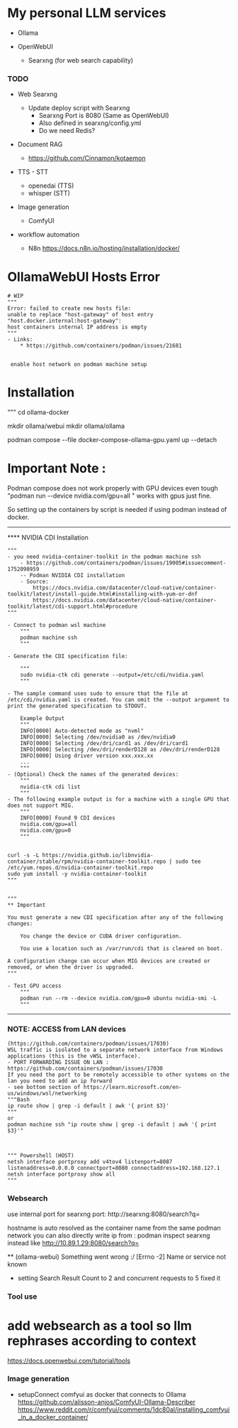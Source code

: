 # My personal LLM services
- Ollama

- OpenWebUI
	- Searxng (for web search capability)
### TODO
- Web Searxng
	- Update deploy script with Searxng
		- Searxng Port is 8080 (Same as OpenWebUI)
		- Also defined in searxng/config.yml
		- Do we need Redis?

- Document RAG 
	- https://github.com/Cinnamon/kotaemon
	

- TTS - STT
	- openedai (TTS)
	- whisper (STT)
	
- Image generation
	- ComfyUI

- workflow automation
	- N8n
		https://docs.n8n.io/hosting/installation/docker/
	

# OllamaWebUI Hosts Error
	# WIP
	"""
	Error: failed to create new hosts file: 
	unable to replace "host-gateway" of host entry "host.docker.internal:host-gateway": 
	host containers internal IP address is empty
	"""
	- Links:
		* https://github.com/containers/podman/issues/21681
		

     enable host network on podman machine setup

# Installation
"""
cd ollama-docker

mkdir ollama/webui
mkdir ollama/ollama

podman compose --file docker-compose-ollama-gpu.yaml up --detach

# Important Note : 

Podman compose does not work properly with GPU devices even tough 
"podman run --device nvidia.com/gpu=all " works with gpus just fine.

So setting up the containers by script is needed if using podman instead of docker.

---

**** NVIDIA CDI Installation

	"""
	- you need nvidia-container-toolkit in the podman machine ssh
		- https://github.com/containers/podman/issues/19005#issuecomment-1752098959
		-- Podman NVIDIA CDI installation
		- Source:
			https://docs.nvidia.com/datacenter/cloud-native/container-toolkit/latest/install-guide.html#installing-with-yum-or-dnf
			https://docs.nvidia.com/datacenter/cloud-native/container-toolkit/latest/cdi-support.html#procedure
	"""

	- Connect to podman wsl machine
		""" 
		podman machine ssh
		"""

	- Generate the CDI specification file:

		"""
		sudo nvidia-ctk cdi generate --output=/etc/cdi/nvidia.yaml
		"""

	- The sample command uses sudo to ensure that the file at /etc/cdi/nvidia.yaml is created. You can omit the --output argument to print the generated specification to STDOUT.

		Example Output
		"""
		INFO[0000] Auto-detected mode as "nvml"
		INFO[0000] Selecting /dev/nvidia0 as /dev/nvidia0
		INFO[0000] Selecting /dev/dri/card1 as /dev/dri/card1
		INFO[0000] Selecting /dev/dri/renderD128 as /dev/dri/renderD128
		INFO[0000] Using driver version xxx.xxx.xx
		...
		"""
	- (Optional) Check the names of the generated devices:
		"""
		nvidia-ctk cdi list
		"""
	- The following example output is for a machine with a single GPU that does not support MIG.
		"""
		INFO[0000] Found 9 CDI devices
		nvidia.com/gpu=all
		nvidia.com/gpu=0
		"""


	curl -s -L https://nvidia.github.io/libnvidia-container/stable/rpm/nvidia-container-toolkit.repo | sudo tee /etc/yum.repos.d/nvidia-container-toolkit.repo
	sudo yum install -y nvidia-container-toolkit
	"""
	
	
	"""
	** Important

	You must generate a new CDI specification after any of the following changes:

		You change the device or CUDA driver configuration.

		You use a location such as /var/run/cdi that is cleared on boot.

	A configuration change can occur when MIG devices are created or removed, or when the driver is upgraded.
	"""
	
	- Test GPU access
		"""
		podman run --rm --device nvidia.com/gpu=0 ubuntu nvidia-smi -L
		"""
---


### NOTE: ACCESS from LAN devices
	(https://github.com/containers/podman/issues/17030)
	WSL traffic is isolated to a separate network interface from Windows applications (this is the vWSL interface).
	- PORT FORWARDİNG ISSUE ON LAN : https://github.com/containers/podman/issues/17030
	If you need the port to be remotely accessible to other systems on the lan you need to add an ip forward 
	- see bottom section of https://learn.microsoft.com/en-us/windows/wsl/networking
  	"""Bash
	ip route show | grep -i default | awk '{ print $3}'
	"""
	or 
	podman machine ssh "ip route show | grep -i default | awk '{ print $3}'"



	""" Powershell (HOST)
	netsh interface portproxy add v4tov4 listenport=8087 listenaddress=0.0.0.0 connectport=8080 connectaddress=192.168.127.1
	netsh interface portproxy show all
	"""

### Websearch
use internal port for searxng port:
http://searxng:8080/search?q=<query>

hostname is auto resolved as the container name from the same podman network
you can also directly write ip from : podman inspect searxng instead like
http://10.89.1.29:8080/search?q=<query>

** (ollama-webui) Something went wrong :/ [Errno -2] Name or service not known 
- setting Search Result Count to 2 and  concurrent requests to 5 fixed it 



### Tool use
# add websearch as a tool so llm rephrases according to context
https://docs.openwebui.com/tutorial/tools

### Image generation
- setupConnect comfyui as docker that connects to Ollama
https://github.com/alisson-anjos/ComfyUI-Ollama-Describer
https://www.reddit.com/r/comfyui/comments/1dc80al/installing_comfyui_in_a_docker_container/